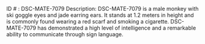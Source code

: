 ID # : DSC-MATE-7079
Description: DSC-MATE-7079 is a male monkey with ski goggle eyes and jade earring ears. It stands at 1.2 meters in height and is commonly found wearing a red scarf and smoking a cigarette. DSC-MATE-7079 has demonstrated a high level of intelligence and a remarkable ability to communicate through sign language.